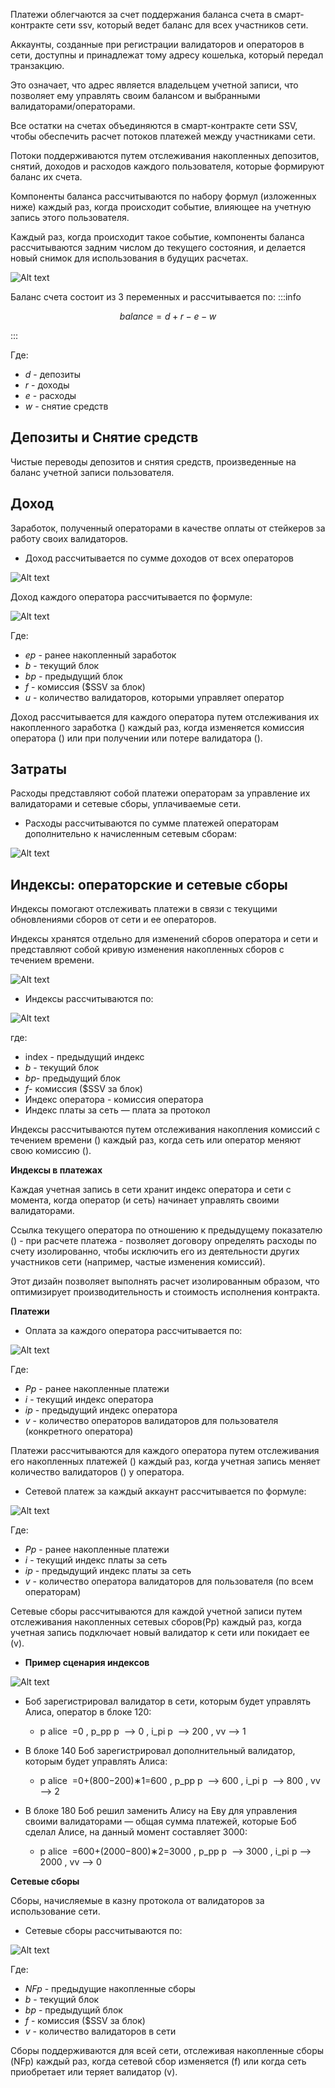 Платежи облегчаются за счет поддержания баланса счета в смарт-контракте сети ssv, который ведет баланс для всех участников сети.


Аккаунты, созданные при регистрации валидаторов и операторов в сети, доступны и принадлежат тому адресу кошелька, который передал транзакцию. 

Это означает, что адрес является владельцем учетной записи, что позволяет ему управлять своим балансом и выбранными валидаторами/операторами.

Все остатки на счетах объединяются в смарт-контракте сети SSV, чтобы обеспечить расчет потоков платежей между участниками сети. 

Потоки поддерживаются путем отслеживания накопленных депозитов, снятий, доходов и расходов каждого пользователя, которые формируют баланс их счета.

Компоненты баланса рассчитываются по набору формул (изложенных ниже) каждый раз, когда происходит событие, влияющее на учетную запись этого пользователя. 

Каждый раз, когда происходит такое событие, компоненты баланса рассчитываются задним числом до текущего состояния, и делается новый снимок для использования в будущих расчетах.

![Alt text](static/img/ssv.network/ssv_payments_1.jpeg)


Баланс счета состоит из 3 переменных и рассчитывается по:
:::info

$$
balance = d + r - e - w
$$

:::
                                                          
Где: 
* $d$ - депозиты 
* $r$ - доходы
* $e$ - расходы 
* $w$ - снятие средств


## Депозиты и Снятие средств ##

Чистые переводы депозитов и снятия средств, произведенные на баланс учетной записи пользователя.

## Доход ## 

Заработок, полученный операторами в качестве оплаты от стейкеров за работу своих валидаторов.

* Доход рассчитывается по сумме доходов от всех операторов


![Alt text](https://github.com/chainops-org/wiki/blob/master/docs/ssv.network/protocol/%D0%A2%D0%BE%D0%BA%D0%B5%D0%BD%D0%BE%D0%BC%D0%B8%D0%BA%D0%B0/%D1%84%D0%BE%D1%80%D0%BC%D1%83%D0%BB%D0%B0.png)

Доход каждого оператора рассчитывается по формуле:

![Alt text](https://github.com/chainops-org/wiki/blob/master/docs/ssv.network/protocol/%D0%A2%D0%BE%D0%BA%D0%B5%D0%BD%D0%BE%D0%BC%D0%B8%D0%BA%D0%B0/formula2.png)

Где: 

* *ep* - ранее накопленный заработок
* *b*  - текущий блок
* *bp* - предыдущий блок
* *f*  - комиссия ($SSV за блок)
* *u*  - количество валидаторов, которыми управляет оператор


Доход рассчитывается для каждого оператора путем отслеживания их накопленного заработка () каждый раз, когда изменяется комиссия оператора () или при получении или потере валидатора ().


## Затраты ##

Расходы представляют собой платежи операторам за управление их валидаторами и сетевые сборы, уплачиваемые сети.


* Расходы рассчитываются по сумме платежей операторам дополнительно к начисленным сетевым сборам:

![Alt text](https://github.com/chainops-org/wiki/blob/master/docs/ssv.network/protocol/%D0%A2%D0%BE%D0%BA%D0%B5%D0%BD%D0%BE%D0%BC%D0%B8%D0%BA%D0%B0/exdex.png)



## Индексы: операторские и сетевые сборы ##

Индексы помогают отслеживать платежи в связи с текущими обновлениями сборов от сети и ее операторов.


Индексы хранятся отдельно для изменений сборов оператора и сети и представляют собой кривую изменения накопленных сборов с течением времени.

![Alt text](https://github.com/chainops-org/wiki/blob/master/docs/ssv.network/protocol/%D0%A2%D0%BE%D0%BA%D0%B5%D0%BD%D0%BE%D0%BC%D0%B8%D0%BA%D0%B0/pasted%20image%200.png)



* Индексы рассчитываются по:

![Alt text](https://github.com/chainops-org/wiki/blob/master/docs/ssv.network/protocol/%D0%A2%D0%BE%D0%BA%D0%B5%D0%BD%D0%BE%D0%BC%D0%B8%D0%BA%D0%B0/index.png)

где:

* index - предыдущий индекс
* *b* - текущий блок
* *bp*- предыдущий блок
* *f*- комиссия ($SSV за блок)
* Индекс оператора - комиссия оператора
* Индекс платы за сеть — плата за протокол


Индексы рассчитываются путем отслеживания накопления комиссий с течением времени () каждый раз, когда сеть или оператор меняют свою комиссию ().


**Индексы в платежах**

Каждая учетная запись в сети хранит индекс оператора и сети с момента, когда оператор (и сеть) начинает управлять своими валидаторами. 

Ссылка текущего оператора по отношению к предыдущему показателю () - при расчете платежа - позволяет договору определять расходы по счету изолированно, чтобы исключить его из деятельности других участников сети (например, частые изменения комиссий). 

Этот дизайн позволяет выполнять расчет изолированным образом, что оптимизирует производительность и стоимость исполнения контракта.



**Платежи**

* Оплата за каждого оператора рассчитывается по:


![Alt text](https://github.com/chainops-org/wiki/blob/master/docs/ssv.network/protocol/%D0%A2%D0%BE%D0%BA%D0%B5%D0%BD%D0%BE%D0%BC%D0%B8%D0%BA%D0%B0/payments.png)

Где: 

* *Pp* - ранее накопленные платежи
* *i*  - текущий индекс оператора
* *iр* - предыдущий индекс оператора
* *v* - количество операторов валидаторов для пользователя (конкретного оператора)


Платежи рассчитываются для каждого оператора путем отслеживания его накопленных платежей () каждый раз, 
когда учетная запись меняет количество валидаторов () у оператора.

* Сетевой платеж за каждый аккаунт рассчитывается по формуле:

![Alt text](https://github.com/chainops-org/wiki/blob/master/docs/ssv.network/protocol/%D0%A2%D0%BE%D0%BA%D0%B5%D0%BD%D0%BE%D0%BC%D0%B8%D0%BA%D0%B0/paymentsNetwirk.png)


Где: 

* *Pp* - ранее накопленные платежи
* *i*  - текущий индекс платы за сеть
* *iр* - предыдущий индекс платы за сеть
* *v* - количество оператора валидаторов для пользователя (по всем операторам)

Сетевые сборы рассчитываются для каждой учетной записи путем отслеживания накопленных сетевых сборов(Pp) каждый раз, когда учетная запись подключает новый валидатор к сети или покидает ее (v).

* **Пример сценария индексов**

![Alt text](https://github.com/chainops-org/wiki/blob/master/docs/ssv.network/protocol/%D0%A2%D0%BE%D0%BA%D0%B5%D0%BD%D0%BE%D0%BC%D0%B8%D0%BA%D0%B0/6.png)


* Боб зарегистрировал валидатор в сети, которым будет управлять Алиса, оператор в блоке 120:

  * p alice ​ =0 , p_pp p ​ --> 0 , i_pi p ​ --> 200 , vv --> 1

* В блоке 140 Боб зарегистрировал дополнительный валидатор, которым будет управлять Алиса:

  * p alice ​ =0+(800−200)∗1=600 , p_pp p ​ --> 600 , i_pi p ​ --> 800 , vv --> 2

* В блоке 180 Боб решил заменить Алису на Еву для управления своими валидаторами — общая сумма платежей, которые Боб сделал Алисе, на данный момент составляет 3000:

  * p alice ​ =600+(2000−800)∗2=3000 , p_pp p ​ --> 3000 , i_pi p ​ --> 2000 , vv --> 0

**Сетевые сборы**

Сборы, начисляемые в казну протокола от валидаторов за использование сети.

* Сетевые сборы рассчитываются по:

![Alt text](https://github.com/chainops-org/wiki/blob/master/docs/ssv.network/protocol/%D0%A2%D0%BE%D0%BA%D0%B5%D0%BD%D0%BE%D0%BC%D0%B8%D0%BA%D0%B0/Networkfees.png)

Где:

* *NFp* - предыдущие накопленные сборы
* *b*  - текущий блок
* *bp* - предыдущий блок
* *f*  - комиссия ($SSV за блок)
* *v* - количество валидаторов в сети

Сборы поддерживаются для всей сети, отслеживая накопленные сборы (NFp) каждый раз, когда сетевой сбор изменяется (f) или когда сеть приобретает или теряет валидатор (v).

